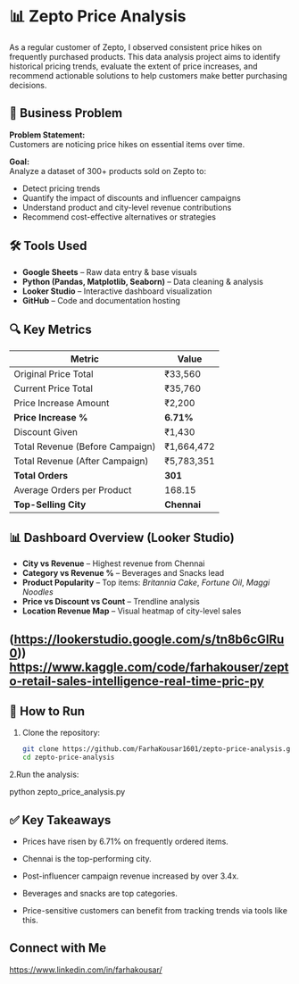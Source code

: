 # 📊 Zepto Price Analysis

As a regular customer of Zepto, I observed consistent price hikes on frequently purchased products. This data analysis project aims to identify historical pricing trends, evaluate the extent of price increases, and recommend actionable solutions to help customers make better purchasing decisions.



## 🧠 Business Problem

**Problem Statement:**  
Customers are noticing price hikes on essential items over time.  

**Goal:**  
Analyze a dataset of 300+ products sold on Zepto to:
- Detect pricing trends
- Quantify the impact of discounts and influencer campaigns
- Understand product and city-level revenue contributions
- Recommend cost-effective alternatives or strategies

## 🛠 Tools Used

- **Google Sheets** – Raw data entry & base visuals  
- **Python (Pandas, Matplotlib, Seaborn)** – Data cleaning & analysis  
- **Looker Studio** – Interactive dashboard visualization  
- **GitHub** – Code and documentation hosting

## 🔍 Key Metrics

| Metric                             | Value         |
|------------------------------------|---------------|
| Original Price Total               | ₹33,560       |
| Current Price Total                | ₹35,760       |
| Price Increase Amount              | ₹2,200        |
| **Price Increase %**              | **6.71%**     |
| Discount Given                     | ₹1,430        |
| Total Revenue (Before Campaign)    | ₹1,664,472    |
| Total Revenue (After Campaign)     | ₹5,783,351    |
| **Total Orders**                  | **301**       |
| Average Orders per Product         | 168.15        |
| **Top-Selling City**             | **Chennai**   |


## 📊 Dashboard Overview (Looker Studio)

- **City vs Revenue** – Highest revenue from Chennai  
- **Category vs Revenue %** – Beverages and Snacks lead  
- **Product Popularity** – Top items: *Britannia Cake*, *Fortune Oil*, *Maggi Noodles*  
- **Price vs Discount vs Count** – Trendline analysis  
- **Location Revenue Map** – Visual heatmap of city-level sales  

(https://lookerstudio.google.com/s/tn8b6cGlRu0))
https://www.kaggle.com/code/farhakouser/zepto-retail-sales-intelligence-real-time-pric-py
---


## 🚀 How to Run

1. Clone the repository:
   ```bash
   git clone https://github.com/FarhaKousar1601/zepto-price-analysis.git
   cd zepto-price-analysis

2.Run the analysis:

python zepto_price_analysis.py

## ✅ Key Takeaways
- Prices have risen by 6.71% on frequently ordered items.

- Chennai is the top-performing city.

- Post-influencer campaign revenue increased by over 3.4x.

- Beverages and snacks are top categories.

- Price-sensitive customers can benefit from tracking trends via tools like this.


 ## Connect with Me

 https://www.linkedin.com/in/farhakousar/
